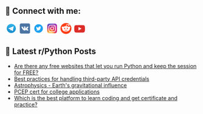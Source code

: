 ## 🔎 Connect with me:
[<img src="https://github.com/bullbesh/bullbesh/blob/main/images/Telegram.png" width="32" height="32" />](https://t.me/bullbesh)
[<img src="https://github.com/bullbesh/bullbesh/blob/main/images/VK.png" width="32" height="32" />](https://vk.com/bullbesh)
[<img src="https://github.com/bullbesh/bullbesh/blob/main/images/Twitter.png" width="32" height="32" />](https://twitter.com/bullbesh1)
[<img src="https://github.com/bullbesh/bullbesh/blob/main/images/Instagram.png" width="32" height="32" />](https://www.instagram.com/bullbesh)
[<img src="https://github.com/bullbesh/bullbesh/blob/main/images/Reddit.png" width="32" height="32" />](https://www.reddit.com/user/bullbesh)
[<img src="https://github.com/bullbesh/bullbesh/blob/main/images/YouTube.png" width="32" height="32" />](https://www.youtube.com/channel/UCtfjRs6uzgq5mfm8S06WTcg)

## 📕 Latest r/Python Posts
<!-- BLOG-POST-LIST:START -->
- [Are there any free websites that let you run Python and keep the session for FREE?](https://www.reddit.com/r/Python/comments/1jde9ej/are_there_any_free_websites_that_let_you_run/)
- [Best practices for handling third-party API credentials](https://www.reddit.com/r/Python/comments/1jdb9fu/best_practices_for_handling_thirdparty_api/)
- [Astrophysics - Earth&#39;s gravitational influence](https://www.reddit.com/r/Python/comments/1jd9vp0/astrophysics_earths_gravitational_influence/)
- [PCEP cert for college applications](https://www.reddit.com/r/Python/comments/1jd9jpm/pcep_cert_for_college_applications/)
- [Which is the best platform to learn coding and get certificate and practice?](https://www.reddit.com/r/Python/comments/1jd89g1/which_is_the_best_platform_to_learn_coding_and/)
<!-- BLOG-POST-LIST:END -->
